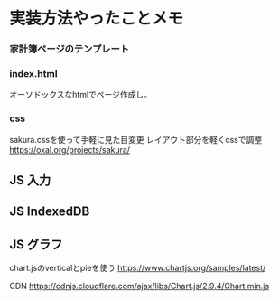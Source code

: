 # 実装方法やったことメモ
### 家計簿ページのテンプレート
### index.html
オーソドックスなhtmlでページ作成し。
### css
sakura.cssを使って手軽に見た目変更
レイアウト部分を軽くcssで調整
https://oxal.org/projects/sakura/

## JS 入力

## JS IndexedDB

## JS グラフ
chart.jsのverticalとpieを使う
https://www.chartjs.org/samples/latest/

CDN
https://cdnjs.cloudflare.com/ajax/libs/Chart.js/2.9.4/Chart.min.js
